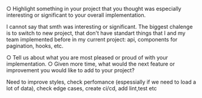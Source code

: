 ○ Highlight
something in your project that you thought was especially interesting or significant to
your overall implementation.

I cannot say that smth was interesting or significant.
The biggest chalenge is to switch to new project, that don't have standart things that I and my team implemented before
in my current project: api, components for pagination, hooks, etc.

○ Tell us about what you are most pleased or proud of with your implementation. ○
Given more time, what would the next feature or improvement you would like to add to your project?

Need to improve styles, check perfomance (espessially if we need to load a lot of data), check edge cases, create ci/cd, add lint,test etc
